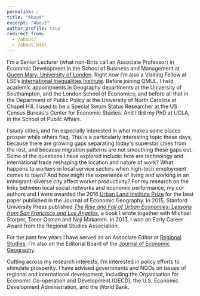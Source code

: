 ```yaml
---
permalink: /
title: "About"
excerpt: "About"
author_profile: true
redirect_from: 
  - /about/
  - /about.html
---
```


I'm a Senior Lecturer (what non-Brits call an Associate Professor) in Economic Development in the School of Business and Management at <a href="https://qmul.ac.uk" target="_blank">Queen Mary, University of London</a>. Right now I’m also a Visiting Fellow at LSE’s <a href="http://www.lse.ac.uk/International-Inequalities" target="_blank"> International Inequalities Institute</a>. Before joining QMUL, I held academic appointments in Geography departments at the University of Southampton, and the London School of Economics; and before all that in the Department of Public Policy at the University of North Carolina at Chapel Hill. I used to be a Special Sworn Status Researcher at the US Census Bureau's Center for Economic Studies. And I did my PhD at UCLA, in the School of Public Affairs. 

I study cities, and I’m especially interested in what makes some places prosper while others flag. This is a particularly interesting  topic these days, because there are growing gaps separating today's superstar cities from the rest, and because migration patterns are not smoothing these gaps out. Some of the questions I have explored include: how are technology and international trade reshaping the location and nature of work? What happens to workers in local service sectors when high-tech employment comes to town? And how might the experience of living and working in an immigrant-diverse city affect worker productivity? For my research on the links between local social networks and economic performance, my co-authors and I were awarded the 2016 <a href="https://academic.oup.com/joeg/pages/urban_land_institute_prize" target="_blank">Urban Land Institute Prize</a> for the best paper published in the Journal of Economic Geography. In 2015, Stanford University Press published <i><a href="https://www.sup.org/books/title/?id=22080" target="_blank">The Rise and Fall of Urban Economies: Lessons from San Francisco and Los Angeles</a></i>, a book I wrote together with Michael Storper, Taner Osman and Naji Makarem.  In 2013, I won an Early Career Award from the Regional Studies Association. 

For the past few years I have served as an Associate Editor at <a href="https://www.tandfonline.com/toc/cres20/current" target="_blank">Regional Studies</a>; I’m also on the Editorial Board of the <a href="https://academic.oup.com/joeg"  target="_blank">Journal of Economic Geography<a/>.

Cutting across my research interests, I’m interested in policy efforts to stimulate prosperity. I have advised governments and NGOs on issues of regional and international development, including the Organisation for Economic Co-operation and Development (OECD), the U.S. Economic Development Administration, and the World Bank. 




